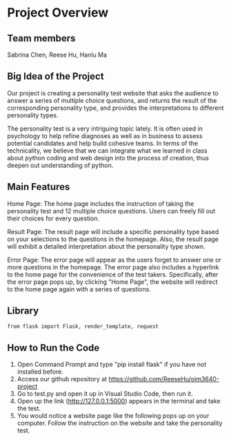 # Project Overview
## Team members
Sabrina Chen, Reese Hu, Hanlu Ma
## Big Idea of the Project
Our project is creating a personality test website that asks the audience to answer a series of multiple choice questions, and returns the result of the corresponding personality type, and provides the interpretations to different personality types.

The personality test is a very intriguing topic lately. It is often used in psychology to help refine diagnoses as well as in business to assess potential candidates and help build cohesive teams. In terms of  the technicality, we believe that we can integrate what we learned in class about python coding and web design into the process of creation, thus deepen out understanding of python.

## Main Features
Home Page:  The home page includes the instruction of taking the personality test and 12 multiple choice questions. Users can freely fill out their choices for every question.

Result Page: The result page will include a specific personality type based on your selections to the questions in the homepage. Also, the result page will exhibit a detailed interpretation about the personality type shown.

Error Page: The error page will appear as the users forget to answer one or more questions in the homepage. The error page also includes a hyperlink to the home page for the convenience of the test takers. Specifically, after the error page pops up, by clicking "Home Page", the website will redirect to the home page again with a series of questions.

## Library
```
from flask import Flask, render_template, request
```
## How to Run the Code
1. Open Command Prompt and type "pip install flask" if you have not installed before.
2. Access our github repository at https://github.com/ReeseHu/oim3640-project
3. Go to test.py and open it up in Visual Studio Code, then run it.
4. Open up the link (http://127.0.0.1:5000) appears in the terminal and take the test.
5. You would notice a website page like the following pops up on your computer. Follow the instruction on the website and take the personality test.


